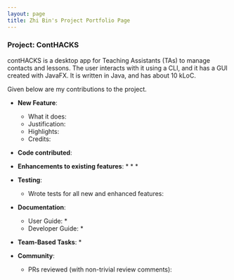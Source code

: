 ```yaml
---
layout: page
title: Zhi Bin's Project Portfolio Page
---
```


### Project: ContHACKS

contHACKS is a desktop app for Teaching Assistants (TAs) to manage contacts and lessons. The user interacts with it using a CLI, and it has a GUI created with JavaFX. It is written in Java, and has about 10 kLoC.

Given below are my contributions to the project.

* **New Feature**: 
    * What it does: 
    * Justification: 
    * Highlights: 
    * Credits: 

* **Code contributed**: 

* **Enhancements to existing features**:
    * 
    * 
    * 

* **Testing**:
    * Wrote tests for all new and enhanced features:
      

* **Documentation**:
    * User Guide:
        * 
    * Developer Guide:
        * 

* **Team-Based Tasks**:
    * 

* **Community**:
    * PRs reviewed (with non-trivial review comments):
      